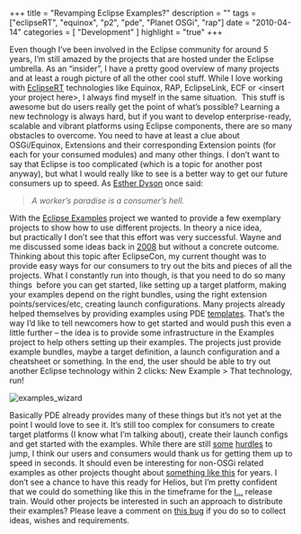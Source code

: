 +++
title = "Revamping Eclipse Examples?"
description = ""
tags = ["eclipseRT", "equinox", "p2", "pde", "Planet OSGi", "rap"]
date = "2010-04-14"
categories = [
    "Development"
]
highlight = "true"
+++

Even though I’ve been involved in the Eclipse community for around 5
years, I’m still amazed by the projects that are hosted under the
Eclipse umbrella. As an “insider”, I have a pretty good overview of many
projects and at least a rough picture of all the other cool stuff. While
I love working with [EclipseRT][1] technologies like Equinox, RAP,
EclipseLink, ECF or &lt;insert your project here&gt;, I always find
myself in the same situation.  This stuff is awesome but do users really
get the point of what’s possible? Learning a new technology is always
hard, but if you want to develop enterprise-ready, scalable and vibrant
platforms using Eclipse components, there are so many obstacles to
overcome. You need to have at least a clue about OSGi/Equinox,
Extensions and their corresponding Extension points (for each for your
consumed modules) and many other things. I don’t want to say that
Eclipse is too complicated (which is a topic for another post anyway),
but what I would really like to see is a better way to get our future
consumers up to speed. As [Esther Dyson][2] once said:

> *A worker’s paradise is a consumer’s hell.*

With the [Eclipse Examples][3] project we wanted to provide a few
exemplary projects to show how to use different projects. In theory a
nice idea, but practically I don’t see that this effort was very
successful. Wayne and me discussed some ideas back in [2008][4] but
without a concrete outcome.  Thinking about this topic after EclipseCon,
my current thought was to provide easy ways for our consumers to try out
the bits and pieces of all the projects. What I constantly run into
though, is that you need to do so many things  before you can get
started, like setting up a target platform, making your examples depend
on the right bundles, using the right extension points/services/etc,
creating launch configurations. Many projects already helped themselves
by providing examples using PDE [templates][5]. That’s the way I’d like
to tell newcomers how to get started and would push this even a little
further – the idea is to provide some infrastructure in the Examples
project to help others setting up their examples. The projects just
provide example bundles, maybe a target definition, a launch
configuration and a cheatsheet or something. In the end, the user should
be able to try out another Eclipse technology within 2 clicks: New
Example &gt; That technology, run!

![](https://eclipsesource.com/wp-content/uploads/2010/04/examples_wizard.png
"examples_wizard")

Basically PDE already provides many of these things but it’s not yet at
the point I would love to see it. It’s still too complex for consumers
to create target platforms (I know what I’m talking about), create their
launch configs and get started with the examples. While there are still
[some][7] [hurdles][8] to jump, I think our users and consumers would
thank us for getting them up to speed in seconds. It should even be
interesting for non-OSGi related examples as other projects thought
about [something like this][9] for years. I don’t see a chance to have
this ready for Helios, but I’m pretty confident that we could do
something like this in the timeframe for the [I…][10] release train.
Would other projects be interested in such an approach to distribute
their examples? Please leave a comment on [this bug][11] if you do so to
collect ideas, wishes and requirements.</div></div></div>



[1]: https://eclipse.org/rt/
[2]: https://en.wikipedia.org/wiki/Esther_Dyson
[3]: https://www.eclipse.org/examples
[4]: https://dev.eclipse.org/mhonarc/lists/examples-dev/msg00010.html
[5]: https://help.eclipse.org/galileo/topic/org.eclipse.pde.doc.user/reference/extension-points/org_eclipse_pde_ui_templates.html
[6]: https://eclipsesource.com/wp-content/uploads/2010/04/examples_wizard.png
[7]: https://bugs.eclipse.org/bugs/show_bug.cgi?id=276000
[8]: https://bugs.eclipse.org/bugs/show_bug.cgi?id=169340
[9]: https://bugs.eclipse.org/bugs/show_bug.cgi?id=238144
[10]: https://eclipsesource.com/blogs/2010/04/08/helios-1-name-vote-for-your-favorite/
[11]: https://bugs.eclipse.org/bugs/show_bug.cgi?id=309081


